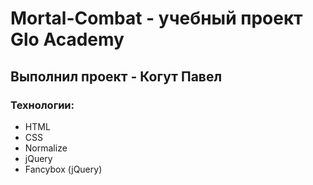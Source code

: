 # Mortal-Combat - учебный проект Glo Academy
## Выполнил проект - Когут Павел
### Технологии:
- HTML
- CSS
- Normalize
- jQuery
- Fancybox (jQuery)

